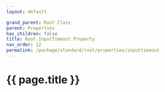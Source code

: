 ```yaml
---
layout: default

grand_parent: Root Class
parent: Properties
has_children: false
title: Root.InputTimeout Property
nav_order: 12
permalink: /package/standard/root/properties/inputtimeout
---
```

# {{ page.title }}
